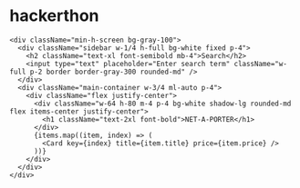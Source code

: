 # hackerthon
    <div className="min-h-screen bg-gray-100">
      <div className="sidebar w-1/4 h-full bg-white fixed p-4">
        <h2 className="text-xl font-semibold mb-4">Search</h2>
        <input type="text" placeholder="Enter search term" className="w-full p-2 border border-gray-300 rounded-md" />
      </div>
      <div className="main-container w-3/4 ml-auto p-4">
        <div className="flex justify-center">
          <div className="w-64 h-80 m-4 p-4 bg-white shadow-lg rounded-md flex items-center justify-center">
            <h1 className="text-2xl font-bold">NET-A-PORTER</h1>
          </div>
          {items.map((item, index) => (
            <Card key={index} title={item.title} price={item.price} />
          ))}
        </div>
      </div>
    </div>




